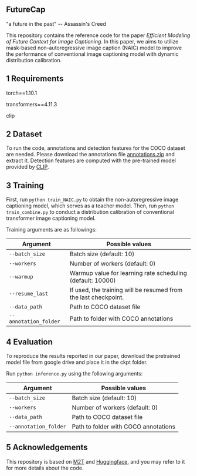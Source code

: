 ## FutureCap 

"a future in the past" -- Assassin's Creed 

This repository contains the reference code for the paper _Efficient Modeling of Future Context for Image Captioning_. 
In this paper, we aims to utilize mask-based non-autoregressive image caption (NAIC) model to improve the performance of conventional image captioning model with dynamic distribution calibration.

## 1 Requirements

torch==1.10.1 

transformers==4.11.3 

clip

## 2 Dataset 

To run the code, annotations and detection features for the COCO dataset are needed. Please download the annotations file [annotations.zip](https://drive.google.com/file/d/1i8mqKFKhqvBr8kEp3DbIh9-9UNAfKGmE/view?usp=sharing) and extract it.
Detection features are computed with the pre-trained model provided by [CLIP](https://github.com/openai/CLIP). 

## 3 Training 

First, run  `python train_NAIC.py` to obtain the non-autoregressive image captioning model, which serves as a teacher model. Then, run `python train_combine.py` to conduct a distribution calibration of conventional transformer image captioning model.

Training arguments are as followings:

| Argument | Possible values |
|------|------|
| `--batch_size` | Batch size (default: 10) |
| `--workers` | Number of workers (default: 0) |
| `--warmup` | Warmup value for learning rate scheduling (default: 10000) |
| `--resume_last` | If used, the training will be resumed from the last checkpoint. |
| `--data_path` | Path to COCO dataset file |
| `--annotation_folder` | Path to folder with COCO annotations |


## 4 Evaluation 

To reproduce the results reported in our paper, download the pretrained model file from google drive and place it in the ckpt folder.

Run `python inference.py` using the following arguments:

| Argument | Possible values |
|------|------|
| `--batch_size` | Batch size (default: 10) |
| `--workers` | Number of workers (default: 0) |
| `--data_path` | Path to COCO dataset file |
| `--annotation_folder` | Path to folder with COCO annotations |



## 5 Acknowledgements 

This repository is based on [M2T](https://github.com/aimagelab/meshed-memory-transformer) and [Huggingface](https://github.com/huggingface/transformers), and you may refer to it for more details about the code. 


